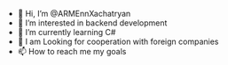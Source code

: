 - 👋 Hi, I’m @ARMEnnXachatryan
- 👀 I’m interested in  backend development
- 🌱 I’m currently learning C#
- 💞️ I am Looking for cooperation with foreign companies
- 📫 How to reach me my goals

<!---
ARMEnnXachatryan/ARMEnnXachatryan is a ✨ special ✨ repository because its `README.md` (this file) appears on your GitHub profile.
You can click the Preview link to take a look at your changes.
--->
